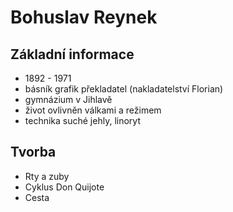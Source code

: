 # Bohuslav Reynek

## Základní informace
* 1892 - 1971
* básník grafik překladatel (nakladatelství Florian)
* gymnázium v Jihlavě
* život ovlivněn válkami a režimem
* technika suché jehly, linoryt

## Tvorba
* Rty a zuby
* Cyklus Don Quijote
* Cesta